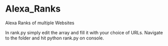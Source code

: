 # Alexa_Ranks
Alexa Ranks of multiple Websites 

In rank.py simply edit the array and fill it with your choice of URLs. Navigate to the folder and hit python rank.py on console.
